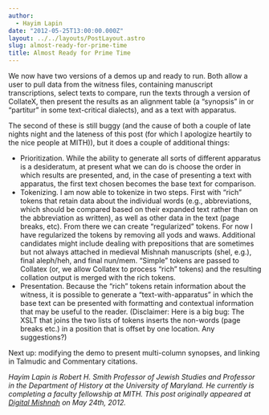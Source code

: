 ```yaml
---
author:
  - Hayim Lapin
date: "2012-05-25T13:00:00.000Z"
layout: ../../layouts/PostLayout.astro
slug: almost-ready-for-prime-time
title: Almost Ready for Prime Time
---
```


We now have two versions of a demos up and ready to run. Both allow a user to pull data from the witness files, containing manuscript transcriptions, select texts to compare, run the texts through a version of CollateX, then present the results as an alignment table (a “synopsis” in or “partitur” in some text-critical dialects), and as a text with apparatus.

The second of these is still buggy (and the cause of both a couple of late nights night and the lateness of this post (for which I apologize heartily to the nice people at MITH)), but it does a couple of additional things:

- Prioritization. While the ability to generate all sorts of different apparatus is a desideratum, at present what we can do is choose the order in which results are presented, and, in the case of presenting a text with apparatus, the first text chosen becomes the base text for comparison.
- Tokenizing. I am now able to tokenize in two steps. First with “rich” tokens that retain data about the individual words (e.g., abbreviations, which should be compared based on their expanded text rather than on the abbreviation as written), as well as other data in the text (page breaks, etc). From there we can create “regularized” tokens. For now I have regularized the tokens by removing all yods and waws. Additional candidates might include dealing with prepositions that are sometimes but not always attached in medieval Mishnah manuscripts (shel, e.g.), final aleph/heh, and final nun/mem. “Simple” tokens are passed to Collatex (or, we allow Collatex to process “rich” tokens) and the resulting collation output is merged with the rich tokens.
- Presentation. Because the “rich” tokens retain information about the witness, it is possible to generate a “text-with-apparatus” in which the base text can be presented with formatting and contextual information that may be useful to the reader. (Disclaimer: Here is a big bug: The XSLT that joins the two lists of tokens inserts the non-words (page breaks etc.) in a position that is offset by one location. Any suggestions?)

Next up: modifying the demo to present multi-column synopses, and linking in Talmudic and Commentary citations.

_Hayim Lapin is Robert H. Smith Professor of Jewish Studies and Professor in the Department of History at the University of Maryland. He currently is completing a faculty fellowship at MITH. This post originally appeared at[ Digital Mishnah](http://www.digitalmishnah.org/uncategorized/housekeeping/) on May 24th, 2012._
